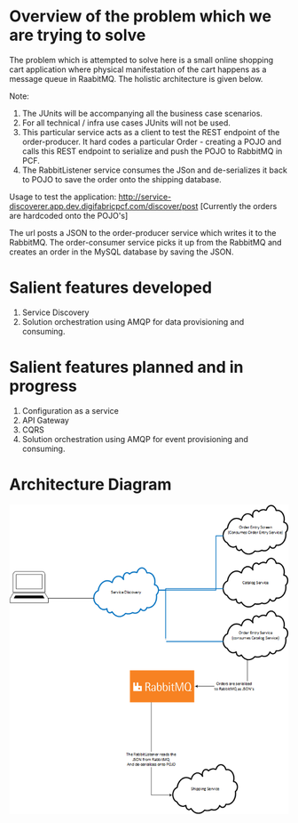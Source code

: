 # Overview of the problem which we are trying to solve
The problem which is attempted to solve here is a small online shopping cart application where physical manifestation of the cart happens as a message queue in RaabitMQ. The holistic architecture is given below.

Note:
1) The JUnits will be accompanying all the business case scenarios.
2) For all technical / infra use cases JUnits will not be used.
3) This particular service acts as a client to test the REST endpoint of the order-producer. It hard codes a particular Order - creating a POJO and calls this REST endpoint to serialize and push the POJO to RabbitMQ in PCF. 
4) The RabbitListener service consumes the JSon and de-serializes it back to POJO to save the order onto the shipping database. 

Usage to test the application:
http://service-discoverer.app.dev.digifabricpcf.com/discover/post
[Currently the orders are hardcoded onto the POJO's]

The url posts a JSON to the order-producer service which writes it to the RabbitMQ. 
The order-consumer service picks it up from the RabbitMQ and creates an order in the MySQL database by saving the JSON.


# Salient features developed
1) Service Discovery
2) Solution orchestration using AMQP for data provisioning and consuming.

# Salient features planned and in progress
1) Configuration as a service
2) API Gateway
3) CQRS
4) Solution orchestration using AMQP for event provisioning and consuming.

# Architecture Diagram
![Architecture Overview - Shopping cart application](/images/Shopping-cart-architecture.png?raw=true)



